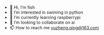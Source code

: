 - 👋 Hi, I’m fish
- 👀 I’m interested in swiming in python
- 🌱 I’m currently learning raspberrypi
- 💞️ I’m looking to collaborate on ai
- 📫 How to reach me yuzheng.qing@163.com

<!---
woshiyzq199611/woshiyzq199611 is a ✨ special ✨ repository because its `README.md` (this file) appears on your GitHub profile.
You can click the Preview link to take a look at your changes.
--->
